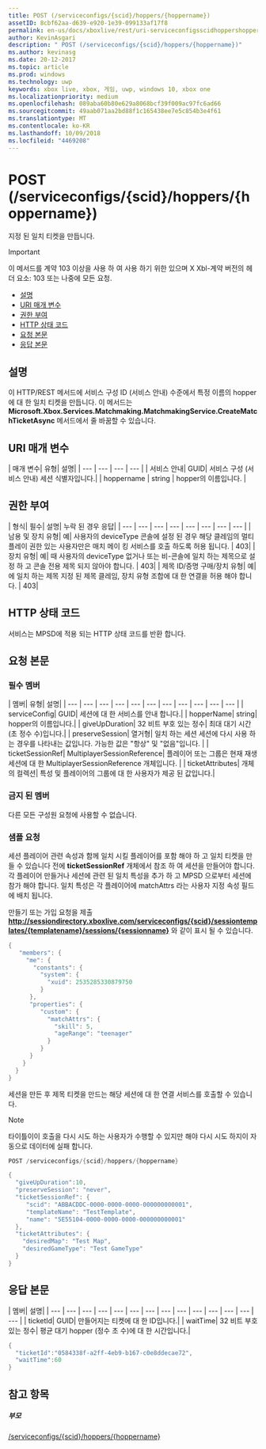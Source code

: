 ```yaml
---
title: POST (/serviceconfigs/{scid}/hoppers/{hoppername})
assetID: 8cbf62aa-d639-e920-1e39-099133af17f8
permalink: en-us/docs/xboxlive/rest/uri-serviceconfigsscidhoppershoppernamepost.html
author: KevinAsgari
description: " POST (/serviceconfigs/{scid}/hoppers/{hoppername})"
ms.author: kevinasg
ms.date: 20-12-2017
ms.topic: article
ms.prod: windows
ms.technology: uwp
keywords: xbox live, xbox, 게임, uwp, windows 10, xbox one
ms.localizationpriority: medium
ms.openlocfilehash: 089aba60b80e629a8068bcf39f009ac97fc6ad66
ms.sourcegitcommit: 49aab071aa2bd88f1c165438ee7e5c854b3e4f61
ms.translationtype: MT
ms.contentlocale: ko-KR
ms.lasthandoff: 10/09/2018
ms.locfileid: "4469208"
---
```

# <a name="post-serviceconfigsscidhoppershoppername"></a>POST (/serviceconfigs/{scid}/hoppers/{hoppername})

지정 된 일치 티켓을 만듭니다.

> [!IMPORTANT]
> 이 메서드를 계약 103 이상을 사용 하 여 사용 하기 위한 있으며 X Xbl-계약 버전의 헤더 요소: 103 또는 나중에 모든 요청.

  * [설명](#ID4ET)
  * [URI 매개 변수](#ID4E5)
  * [권한 부여](#ID4EJB)
  * [HTTP 상태 코드](#ID4E3C)
  * [요청 본문](#ID4EFD)
  * [응답 본문](#ID4E3G)

<a id="ID4ET"></a>


## <a name="remarks"></a>설명

이 HTTP/REST 메서드에 서비스 구성 ID (서비스 안내) 수준에서 특정 이름의 hopper에 대 한 일치 티켓을 만듭니다. 이 메서드는 **Microsoft.Xbox.Services.Matchmaking.MatchmakingService.CreateMatchTicketAsync** 메서드에서 줄 바꿈할 수 있습니다.  
<a id="ID4E5"></a>


## <a name="uri-parameters"></a>URI 매개 변수

| 매개 변수| 유형| 설명|
| --- | --- | --- | --- |
| 서비스 안내| GUID| 서비스 구성 (서비스 안내) 세션 식별자입니다.|
| hoppername | string | hopper의 이름입니다. |

<a id="ID4EJB"></a>


## <a name="authorization"></a>권한 부여

| 형식| 필수| 설명| 누락 된 경우 응답|
| --- | --- | --- | --- | --- | --- | --- | --- |
| 남용 및 장치 유형| 예| 사용자의 deviceType 콘솔에 설정 된 경우 해당 클레임의 멀티 플레이 권한 있는 사용자만은 매치 메이 킹 서비스를 호출 하도록 허용 됩니다. | 403|
| 장치 유형| 예| 때 사용자의 deviceType 없거나 또는 비-콘솔에 일치 하는 제목으로 설정 하 고 콘솔 전용 제목 되지 않아야 합니다. | 403|
| 제목 ID/증명 구매/장치 유형| 예| 에 일치 하는 제목 지정 된 제목 클레임, 장치 유형 조합에 대 한 연결을 허용 해야 합니다. | 403|

<a id="ID4E3C"></a>


## <a name="http-status-codes"></a>HTTP 상태 코드
서비스는 MPSD에 적용 되는 HTTP 상태 코드를 반환 합니다.  
<a id="ID4EFD"></a>


## <a name="request-body"></a>요청 본문

<a id="ID4ELD"></a>


### <a name="required-members"></a>필수 멤버

| 멤버| 유형| 설명|
| --- | --- | --- | --- | --- | --- | --- | --- | --- | --- | --- |
| serviceConfig| GUID| 세션에 대 한 서비스를 안내 합니다.|
| hopperName| string| hopper의 이름입니다.|
| giveUpDuration| 32 비트 부호 있는 정수| 최대 대기 시간 (초 정수 수)입니다.|
| preserveSession| 열거형| 일치 하는 세션 세션에 다시 사용 하는 경우를 나타내는 값입니다. 가능한 값은 "항상" 및 "없음"입니다. |
| ticketSessionRef| MultiplayerSessionReference| 플레이어 또는 그룹은 현재 재생 세션에 대 한 MultiplayerSessionReference 개체입니다. |
| ticketAttributes| 개체의 컬렉션| 특성 및 플레이어의 그룹에 대 한 사용자가 제공 된 값입니다.|

<a id="ID4EXF"></a>


### <a name="prohibited-members"></a>금지 된 멤버

다른 모든 구성원 요청에 사용할 수 없습니다.

<a id="ID4ECG"></a>


### <a name="sample-request"></a>샘플 요청

세션 플레이어 관련 속성과 함께 일치 시킬 플레이어를 포함 해야 하 고 일치 티켓을 만들 수 있습니다 전에 **ticketSessionRef** 개체에서 참조 하 여 세션을 만들어야 합니다. 각 플레이어 만들거나 세션에 관련 된 일치 특성을 추가 하 고 MPSD 으로부터 세션에 참가 해야 합니다. 일치 특성은 각 플레이어에 matchAttrs 라는 사용자 지정 속성 필드에 배치 됩니다.

만들기 또는 가입 요청을 제출 **http://sessiondirectory.xboxlive.com/serviceconfigs/{scid}/sessiontemplates/{templatename}/sessions/{sessionname}** 와 같이 표시 될 수 있습니다.


```cpp
{
   "members": {
     "me": {
       "constants": {
         "system": {
           "xuid": 2535285330879750
         }
      },
      "properties": {
         "custom": {
           "matchAttrs": {
             "skill": 5,
             "ageRange": "teenager"
           }
         }
      }
    }
  }
}

```


세션을 만든 후 제목 티켓을 만드는 해당 세션에 대 한 연결 서비스를 호출할 수 있습니다.


> [!NOTE] 
> 타이틀이이 호출을 다시 시도 하는 사용자가 수행할 수 있지만 해야 다시 시도 하지이 자동으로 데이터에 실패 합니다.  



```cpp
POST /serviceconfigs/{scid}/hoppers/{hoppername}

{
  "giveUpDuration":10,
  "preserveSession": "never",
  "ticketSessionRef": {
     "scid": "ABBACDDC-0000-0000-0000-000000000001",  
     "templateName": "TestTemplate",
     "name": "5E55104-0000-0000-0000-000000000001"
  },
  "ticketAttributes": {
    "desiredMap": "Test Map",
    "desiredGameType": "Test GameType"
  }
}

```


<a id="ID4E3G"></a>


## <a name="response-body"></a>응답 본문

| 멤버| 설명|
| --- | --- | --- | --- | --- | --- | --- | --- | --- | --- | --- | --- | --- | --- |
| ticketId| GUID| 만들어지는 티켓에 대 한 ID입니다.|
| waitTime| 32 비트 부호 있는 정수| 평균 대기 hopper (정수 초 수)에 대 한 시간입니다.|


```cpp
{
  "ticketId":"0584338f-a2ff-4eb9-b167-c0e8ddecae72",
  "waitTime":60
}

```


<a id="ID4EHAAC"></a>


## <a name="see-also"></a>참고 항목

<a id="ID4EJAAC"></a>


##### <a name="parent"></a>부모  

[/serviceconfigs/{scid}/hoppers/{hoppername}](uri-serviceconfigsscidhoppershoppername.md)
